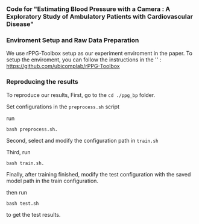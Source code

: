 ﻿### Code for "Estimating Blood Pressure with a Camera : A Exploratory Study of Ambulatory Patients with Cardiovascular Disease"

### Enviroment Setup and Raw Data Preparation
We use rPPG-Toolbox setup as our experiment enviroment in the paper.
To setup the enviroment, you can follow the instructions in the '<rPPG-Toolbox Github Repo>' : <https://github.com/ubicomplab/rPPG-Toolbox>
### Reproducing the results
To reproduce our results, 
First, go to the `cd ./ppg_bp` folder.

Set configurations in the `preprocess.sh` script 

run 
```
bash preprocess.sh.
```

Second, select and modify the configuration path in `train.sh`

Third, run 
```
bash train.sh.
```

Finally, after training finished, modify the test configuration with the saved model path in the train configuration.

then run 
```
bash test.sh
```

to get the test results.

